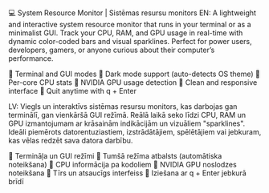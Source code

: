 💻 System Resource Monitor | Sistēmas resursu monitors
EN:
A lightweight and interactive system resource monitor that runs in your terminal or as a minimalist GUI.
Track your CPU, RAM, and GPU usage in real-time with dynamic color-coded bars and visual sparklines.
Perfect for power users, developers, gamers, or anyone curious about their computer’s performance.

🔹 Terminal and GUI modes
🔹 Dark mode support (auto-detects OS theme)
🔹 Per-core CPU stats
🔹 NVIDIA GPU usage detection
🔹 Clean and responsive interface
🔹 Quit anytime with q + Enter

LV:
Viegls un interaktīvs sistēmas resursu monitors, kas darbojas gan terminālī, gan vienkāršā GUI režīmā.
Reālā laikā seko līdzi CPU, RAM un GPU izmantojumam ar krāsainām indikācijām un vizuāliem "sparklines".
Ideāli piemērots datorentuziastiem, izstrādātājiem, spēlētājiem vai jebkuram, kas vēlas redzēt sava datora darbību.

🔹 Termināļa un GUI režīmi
🔹 Tumšā režīma atbalsts (automātiska noteikšana)
🔹 CPU informācija pa kodoliem
🔹 NVIDIA GPU noslodzes noteikšana
🔹 Tīrs un atsaucīgs interfeiss
🔹 Iziešana ar q + Enter jebkurā brīdī

